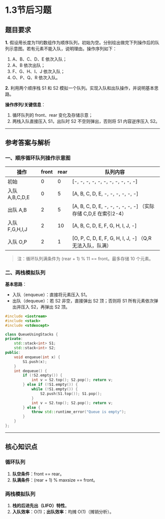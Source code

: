 # 1.3节后习题

## 题目要求
**1.** 假设用长度为11的数组作为顺序队列，初始为空。分别绘出做完下列操作后的队列示意图。若有元素不能入队，说明理由。操作序列如下：

1) A、B、C、D、E 依次入队；
2) A、B 依次出队；
3) F、G、H、I、J 依次入队；
4) O、P、Q、R 依次入队。

**2.** 利用两个顺序栈 S1 和 S2 模拟一个队列。实现入队和出队操作，并说明基本思路。

**操作序列/关键信息**：
1. 循环队列的 front、rear 变化及存储示意；
2. 两栈入队直接压入 S1，出队时 S2 不空则弹出，否则将 S1 内容逆序压入 S2。

---

## 参考答案与解析

### 一、顺序循环队列操作示意图
| 操作 | front | rear | 队列内容                                                   |
|------|-------|------|-----------------------------------------------------------|
| 初始 | 0     | 0    | [-, -, -, -, -, -, -, -, -, -, -]                          |
| 入队 A,B,C,D,E | 0     | 5    | [A, B, C, D, E, -, -, -, -, -, -]                          |
| 出队 A,B       | 2     | 5    | [A, B, C, D, E, -, -, -, -, -, -] （实际存储 C,D,E 在索引2-4） |
| 入队 F,G,H,I,J | 2     | 10   | [A, B, C, D, E, F, G, H, I, J, -]                         |
| 入队 O,P       | 2     | 1    | [O, P, C, D, E, F, G, H, I, J, -] （Q,R 无法入队，队满）     |

> 注：循环队列满条件为 (rear + 1) % 11 == front。最多存储 10 个元素。

### 二、两栈模拟队列
**基本思路**：
- 入队（enqueue）：直接将元素压入 S1。
- 出队（dequeue）：若 S2 非空，直接弹出 S2 顶；否则将 S1 所有元素依次弹出并压入 S2，再弹出 S2 顶。

```cpp
#include <iostream>
#include <stack>
#include <stdexcept>

class QueueUsingStacks {
private:
    std::stack<int> S1;
    std::stack<int> S2;
public:
    void enqueue(int x) {
        S1.push(x);
    }
    int dequeue() {
        if (!S2.empty()) {
            int v = S2.top(); S2.pop(); return v;
        } else if (!S1.empty()) {
            while (!S1.empty()) {
                S2.push(S1.top()); S1.pop();
            }
            int v = S2.top(); S2.pop(); return v;
        } else {
            throw std::runtime_error("Queue is empty");
        }
    }
};
```

---

## 核心知识点

### 循环队列
1. **队空条件**：front == rear。
2. **队满条件**：(rear + 1) % maxsize == front。

### 两栈模拟队列
1. **栈的后进先出（LIFO）特性**。
2. **入队效率**：O(1)；**出队效率**：均摊 O(1)（摊销分析）。
